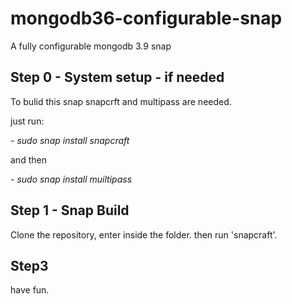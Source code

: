 # mongodb36-configurable-snap
A fully configurable mongodb 3.9 snap 

## Step 0 - System setup - if needed
To bulid this snap snapcrft and multipass are needed.

just run:

*- sudo snap install snapcraft*

and then

*- sudo snap install muiltipass*

## Step 1 - Snap Build

Clone the repository, enter inside the folder. then run 'snapcraft'.

## Step3 

have fun.
